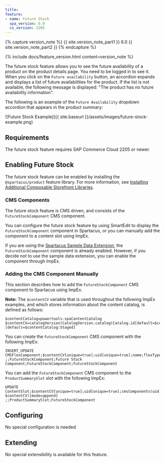 ```yaml
---
title: 
feature:
- name: Future Stock
  spa_version: 6.0
  cx_version: 2205
---
```


{% capture version_note %}
{{ site.version_note_part1 }} 6.0 {{ site.version_note_part2 }}
{% endcapture %}

{% include docs/feature_version.html content=version_note %}

The future stock feature allows you to see the future availability of a product on the product details page. You need to be logged in to see it.  When you click on the `Future availability` button, an accordion expands and displays a list of future availabilities for the product. If the list is not available, the following message is displayed: "The product has no future availability information".

The following is an example of the `Future Availability` dropdown accordion that appears in the product summary:

![Future Stock Example]({{ site.baseurl }}/assets/images/future-stock-example.png)

## Requirements

The future stock feature requires SAP Commerce Cloud 2205 or newer.

## Enabling Future Stock

The future stock feature can be enabled by installing the `@spartacus/product` feature library. For more information, see [Installing Additional Composable Storefront Libraries](https://help.sap.com/docs/SAP_COMMERCE_COMPOSABLE_STOREFRONT/eaef8c61b6d9477daf75bff9ac1b7eb4/e38d45609de04412920a7fc9c13d41e3.html?locale=en-US#loioaa76b408d0324aea889aeeaed899144a).

### CMS Components

The future stock feature is CMS driven, and consists of the `FutureStockComponent` CMS component.

You can configure the future stock feature by using SmartEdit to display the `FutureStockComponent` component in Spartacus, or you can manually add the component to a content slot using ImpEx.

If you are using the [Spartacus Sample Data Extension]([link](https://help.sap.com/docs/SAP_COMMERCE_COMPOSABLE_STOREFRONT/eaef8c61b6d9477daf75bff9ac1b7eb4/edc7f3a95ac4424b9cc5077d86a62e36.html?locale=en-US#loioedc7f3a95ac4424b9cc5077d86a62e36)), the `FutureStockComponent` component is already enabled. However, if you decide not to use the sample data extension, you can enable the component through ImpEx.

### Adding the CMS Component Manually

This section describes how to add the `FutureStockComponent` CMS component to Spartacus using ImpEx.

**Note:** The `$contentCV` variable that is used throughout the following ImpEx examples, and which stores information about the content catalog, is defined as follows:

```text
$contentCatalog=powertools-spaContentCatalog
$contentCV=catalogVersion(CatalogVersion.catalog(Catalog.id[default=$contentCatalog]),CatalogVersion.version[default=Staged])[default=$contentCatalog:Staged]
```

You can create the `FutureStockComponent` CMS component with the following ImpEx:

```text
INSERT_UPDATE CMSFlexComponent;$contentCV[unique=true];uid[unique=true];name;flexType;&componentRef
;;FutureStockComponent;Future Stock Component;FutureStockComponent;FutureStockComponent
```

You can add the `FutureStockComponent` CMS component to the `ProductSummarySlot` slot with the following ImpEx:

```text
UPDATE ContentSlot;$contentCV[unique=true];uid[unique=true];cmsComponents(uid, $contentCV)[mode=append]
;;ProductSummarySlot;FutureStockComponent
```

## Configuring

No special configuration is needed

## Extending

No special extensibility is available for this feature.
